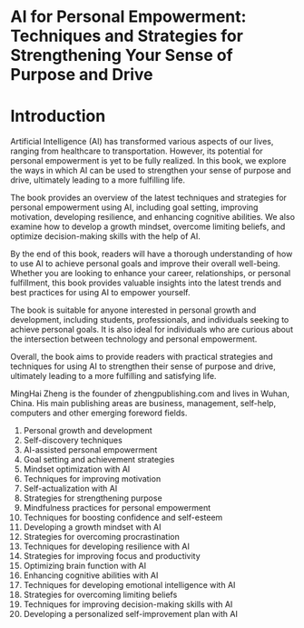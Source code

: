 # AI for Personal Empowerment: Techniques and Strategies for Strengthening Your Sense of Purpose and Drive

# Introduction

Artificial Intelligence (AI) has transformed various aspects of our lives, ranging from healthcare to transportation. However, its potential for personal empowerment is yet to be fully realized. In this book, we explore the ways in which AI can be used to strengthen your sense of purpose and drive, ultimately leading to a more fulfilling life.

The book provides an overview of the latest techniques and strategies for personal empowerment using AI, including goal setting, improving motivation, developing resilience, and enhancing cognitive abilities. We also examine how to develop a growth mindset, overcome limiting beliefs, and optimize decision-making skills with the help of AI.

By the end of this book, readers will have a thorough understanding of how to use AI to achieve personal goals and improve their overall well-being. Whether you are looking to enhance your career, relationships, or personal fulfillment, this book provides valuable insights into the latest trends and best practices for using AI to empower yourself.

The book is suitable for anyone interested in personal growth and development, including students, professionals, and individuals seeking to achieve personal goals. It is also ideal for individuals who are curious about the intersection between technology and personal empowerment.

Overall, the book aims to provide readers with practical strategies and techniques for using AI to strengthen their sense of purpose and drive, ultimately leading to a more fulfilling and satisfying life.

MingHai Zheng is the founder of zhengpublishing.com and lives in Wuhan, China. His main publishing areas are business, management, self-help, computers and other emerging foreword fields.



1. Personal growth and development
2. Self-discovery techniques
3. AI-assisted personal empowerment
4. Goal setting and achievement strategies
5. Mindset optimization with AI
6. Techniques for improving motivation
7. Self-actualization with AI
8. Strategies for strengthening purpose
9. Mindfulness practices for personal empowerment
10. Techniques for boosting confidence and self-esteem
11. Developing a growth mindset with AI
12. Strategies for overcoming procrastination
13. Techniques for developing resilience with AI
14. Strategies for improving focus and productivity
15. Optimizing brain function with AI
16. Enhancing cognitive abilities with AI
17. Techniques for developing emotional intelligence with AI
18. Strategies for overcoming limiting beliefs
19. Techniques for improving decision-making skills with AI
20. Developing a personalized self-improvement plan with AI

